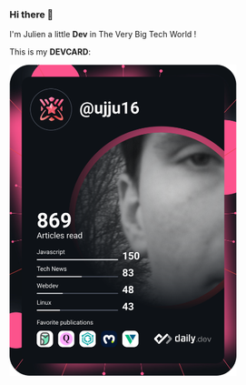 ### Hi there 👋

<!--
**ujju16/ujju16** is a ✨ _special_ ✨ repository because its `README.md` (this file) appears on your GitHub profile.




- 🔭 I’m currently working on ...
- 🌱 I’m currently learning ...
- 👯 I’m looking to collaborate on ...
- 🤔 I’m looking for help with ...
- 💬 Ask me about ...
- 📫 How to reach me: ...
- 😄 Pronouns: ...
- ⚡ Fun fact: ...
-->
I'm Julien a little __Dev__ in The Very Big Tech World !

This is my __DEVCARD__:

<a href="https://app.daily.dev/ujju16">
<img src="https://github.com/ujju16/ujju16/blob/main/devcard.svg" width="400" alt="Julien PERRIN's Dev Card"/>
</a>
